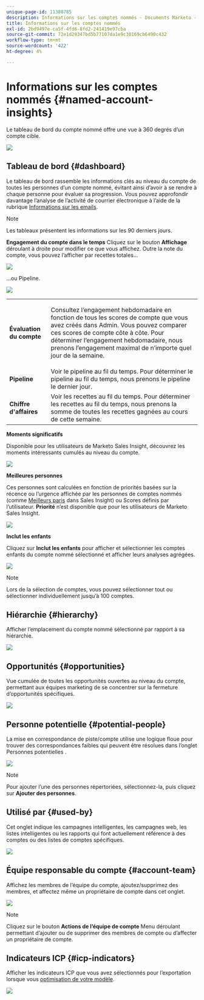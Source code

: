 ```yaml
---
unique-page-id: 11380785
description: Informations sur les comptes nommés - Documents Marketo - Documentation du produit
title: Informations sur les comptes nommés
exl-id: 2bd9497e-ca5f-4fd6-8fd2-241419e97cba
source-git-commit: 72e1d29347bd5b77107da1e9c30169cb6490c432
workflow-type: tm+mt
source-wordcount: '422'
ht-degree: 4%

---
```


# Informations sur les comptes nommés {#named-account-insights}

Le tableau de bord du compte nommé offre une vue à 360 degrés d’un compte cible.

![](assets/one-1.png)

## Tableau de bord {#dashboard}

Le tableau de bord rassemble les informations clés au niveau du compte de toutes les personnes d’un compte nommé, évitant ainsi d’avoir à se rendre à chaque personne pour évaluer sa progression. Vous pouvez approfondir davantage l’analyse de l’activité de courrier électronique à l’aide de la rubrique [Informations sur les emails](/help/marketo/product-docs/reporting/email-insights/filtering-in-email-insights.md#account-based-marketing).

>[!NOTE]
>
>Les tableaux présentent les informations sur les 90 derniers jours.

**Engagement du compte dans le temps** Cliquez sur le bouton **Affichage** déroulant à droite pour modifier ce que vous affichez. Outre la note du compte, vous pouvez l’afficher par recettes totales...

![](assets/two-new.png)

...ou Pipeline.

![](assets/three-new.png)

<table> 
 <tbody> 
  <tr> 
   <td><strong>Évaluation du compte</strong></td> 
   <td><p>Consultez l’engagement hebdomadaire en fonction de tous les scores de compte que vous avez créés dans Admin. Vous pouvez comparer ces scores de compte côte à côte. Pour déterminer l’engagement hebdomadaire, nous prenons l’engagement maximal de n’importe quel jour de la semaine.</p></td> 
  </tr> 
  <tr> 
   <td><strong>Pipeline</strong></td> 
   <td>Voir le pipeline au fil du temps. Pour déterminer le pipeline au fil du temps, nous prenons le pipeline le dernier jour.</td> 
  </tr> 
  <tr> 
   <td><strong>Chiffre d'affaires</strong></td> 
   <td>Voir les recettes au fil du temps. Pour déterminer les recettes au fil du temps, nous prenons la somme de toutes les recettes gagnées au cours de cette semaine.</td> 
  </tr> 
 </tbody> 
</table>

**Moments significatifs**

Disponible pour les utilisateurs de Marketo Sales Insight, découvrez les moments intéressants cumulés au niveau du compte.

![](assets/int-mom.png)

**Meilleures personnes**

Ces personnes sont calculées en fonction de priorités basées sur la récence ou l’urgence affichée par les personnes de comptes nommés (comme [Meilleurs paris](/help/marketo/product-docs/marketo-sales-insight/msi-for-salesforce/features/stars-and-flames/priority-urgency-relative-score-and-best-bets.md) dans Sales Insight) ou Scores définis par l’utilisateur. **Priorité** n’est disponible que pour les utilisateurs de Marketo Sales Insight.

![](assets/top-ten.png)

**Inclut les enfants**

Cliquez sur **Inclut les enfants** pour afficher et sélectionner les comptes enfants du compte nommé sélectionné et afficher leurs analyses agrégées.

![](assets/abm.png)

>[!NOTE]
>
>Lors de la sélection de comptes, vous pouvez sélectionner tout ou sélectionner individuellement jusqu’à 100 comptes.

## Hiérarchie {#hierarchy}

Afficher l’emplacement du compte nommé sélectionné par rapport à sa hiérarchie.

![](assets/hierarchy.png)

## Opportunités {#opportunities}

Vue cumulée de toutes les opportunités ouvertes au niveau du compte, permettant aux équipes marketing de se concentrer sur la fermeture d’opportunités spécifiques.

![](assets/four-1.png)

## Personne potentielle {#potential-people}

La mise en correspondance de piste/compte utilise une logique floue pour trouver des correspondances faibles qui peuvent être résolues dans l’onglet Personnes potentielles .

![](assets/five-1.png)

>[!NOTE]
>
>Pour ajouter l’une des personnes répertoriées, sélectionnez-la, puis cliquez sur **Ajouter des personnes**.

## Utilisé par {#used-by}

Cet onglet indique les campagnes intelligentes, les campagnes web, les listes intelligentes ou les rapports qui font actuellement référence à des comptes ou des listes de comptes spécifiques.

![](assets/six-1.png)

## Équipe responsable du compte {#account-team}

Affichez les membres de l’équipe du compte, ajoutez/supprimez des membres, et affectez même un propriétaire de compte dans cet onglet.

![](assets/seven-1.png)

>[!NOTE]
>
>Cliquez sur le bouton **Actions de l’équipe de compte** Menu déroulant permettant d’ajouter ou de supprimer des membres de compte ou d’affecter un propriétaire de compte.

## Indicateurs ICP {#icp-indicators}

Afficher les indicateurs ICP que vous avez sélectionnés pour l’exportation lorsque vous [optimisation de votre modèle](/help/marketo/product-docs/target-account-management/account-profiling/account-profiling-ranking-and-tuning.md#model-tuning).

![](assets/eight.png)
